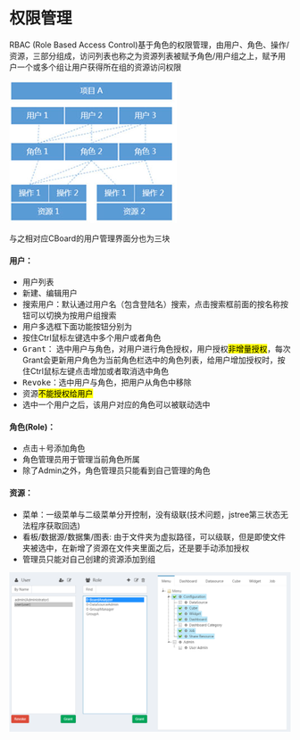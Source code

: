 # 权限管理

RBAC \(Role Based Access Control\)基于角色的权限管理，由用户、角色、操作/资源，三部分组成，访问列表也称之为资源列表被赋予角色/用户组之上，赋予用户一个或多个组让用户获得所在组的资源访问权限

![](/assets/RBAC.png)

与之相对应CBoard的用户管理界面分也为三块

<div class="bs-callout bs-callout-info">
    <h4><i class="fa fa-user" aria-hidden="true"></i> 用户：</h4>
    <ul>
      <li>用户列表</li>
      <li>新建、编辑用户</li>
      <li>搜索用户：默认通过用户名（包含登陆名）搜索，点击搜索框前面的<kbd>按名称</kbd>按钮可以切换为按用户组搜索</li>
      <li>用户多选框下面功能按钮分别为</li>
      <li>按住Ctrl鼠标左键选中多个用户或者角色</li>
      <li><kbd>Grant</kbd>： 选中用户与角色，对用户进行角色授权，用户授权<mark>非增量授权</mark>，每次Grant会更新用户角色为当前角色栏选中的角色列表，给用户增加授权时，按住Ctrl鼠标左键点击增加或者取消选中角色</li>
      <li><kbd>Revoke</kbd>：选中用户与角色，把用户从角色中移除</li>
      <li>资源<mark>不能授权给用户</mark></li>
      <li>选中一个用户之后，该用户对应的角色可以被联动选中</li>
    </ul>
</div>

<div class="bs-callout bs-callout-info">
    <h4><i class="fa fa-users" aria-hidden="true"></i> 角色(Role)：</h4>
    <ul>
      <li>点击＋号添加角色</li>
      <li>角色管理员用于管理当前角色所属</li>
      <li>除了Admin之外，角色管理员只能看到自己管理的角色</li>
    </ul>
</div>

<div class="bs-callout bs-callout-info">
    <h4>资源：</h4>
    <ul>
      <li>菜单：一级菜单与二级菜单分开控制，没有级联(技术问题，jstree第三状态无法程序获取回选)</li>
      <li>看板/数据源/数据集/图表: 由于文件夹为虚拟路径，可以级联，但是即使文件夹被选中，在新增了资源在文件夹里面之后，还是要手动添加授权</li>
      <li>管理员只能对自己创建的资源添加到组</li>
    </ul>
</div>


![](/assets/UserAdmin_Snap.png)



